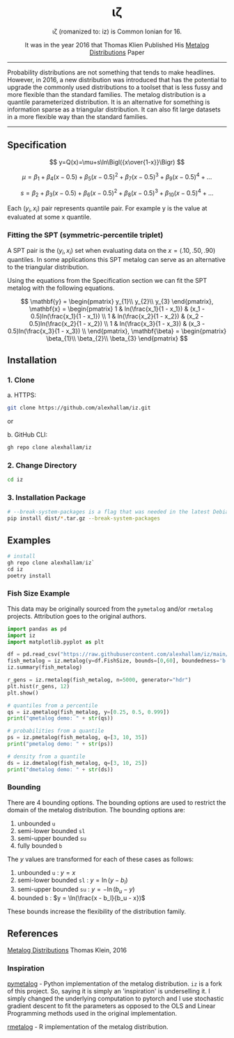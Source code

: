 <h1 align="center"></h1>

<h1 align="center">&iota;&zeta;</h1>

<p align="center">&iota;&zeta; (romanized to: iz) is Common Ionian for 16.</p>
<p align="center"> It was in the year 2016 that Thomas Klien Published His <a href="http://www.metalogdistributions.com/images/The_Metalog_Distributions_-_Keelin_2016.pdf">Metalog Distributions</a> Paper</p>


---


Probability distributions are not something that tends to make headlines. However, in 2016, a new distribution was introduced that has the potential to upgrade the commonly used distributions to 
a toolset that is less fussy and more flexible than the standard families. The metalog distribution is a quantile parameterized distribution. It is an alternative for something is information sparse as a triangular distribution. It can also fit large datasets in a more flexible way than the standard families.

---

## Specification

$$
y=Q(x)=\mu+s\ln\Bigl({x\over{1-x}}\Bigr)
$$

$$
\mu =\beta_1 + \beta_4(x -0.5) + \beta_5(x -0.5)^2 + \beta_7(x -0.5)^3 + \beta_9(x -0.5)^4 + \dots
$$

$$
s = \beta_2 + \beta_3(x -0.5) + \beta_6(x -0.5)^2 + \beta_8(x -0.5)^3 + \beta_{10}(x -0.5)^4 + \dots
$$

Each $(y_i,x_i)$ pair represents quantile pair. For example y is the value at evaluated at some x quantile.

### Fitting the SPT (symmetric-percentile triplet)

A SPT pair is the $(y_i,x_i)$ set when evaluating data on the $x = (.10,.50,.90)$ quantiles. In some applications this SPT metalog can serve as an alternative to the triangular distribution. 

Using the equations from the Specification section we can fit the SPT metalog with the following equations.

$$
\mathbf{y} =
 \begin{pmatrix}
  y_{1}\\
  y_{2}\\
  y_{3}
 \end{pmatrix},
\mathbf{x} =
 \begin{pmatrix}
  1 & ln(\frac{x_1}{1 - x_1}) & (x_1 - 0.5)ln(\frac{x_1}{1 - x_1})  \\
  1 & ln(\frac{x_2}{1 - x_2}) & (x_2 - 0.5)ln(\frac{x_2}{1 - x_2})  \\
  1 & ln(\frac{x_3}{1 - x_3}) & (x_3 - 0.5)ln(\frac{x_3}{1 - x_3})  \\
 \end{pmatrix},
\mathbf{\beta} =
 \begin{pmatrix}
  \beta_{1}\\
  \beta_{2}\\
  \beta_{3}
 \end{pmatrix}
$$

## Installation

### 1. Clone
   
a. HTTPS: 

```sh
git clone https://github.com/alexhallam/iz.git
```

or

b. GitHub CLI: 

```sh 
gh repo clone alexhallam/iz
```

### 2. Change Directory

```sh
cd iz
```

### 3. Installation Package

```sh
# --break-system-packages is a flag that was needed in the latest Debian 12 release
pip install dist/*.tar.gz --break-system-packages
```

## Examples

```py
# install
gh repo clone alexhallam/iz`
cd iz
poetry install
```

### Fish Size Example

This data may be originally sourced from the `pymetalog` and/or `rmetalog` projects. Attribution goes to the original authors.

```py
import pandas as pd
import iz
import matplotlib.pyplot as plt

df = pd.read_csv("https://raw.githubusercontent.com/alexhallam/iz/main/iz/data/fishSize.csv")
fish_metalog = iz.metalog(y=df.FishSize, bounds=[0,60], boundedness='b', terms=3, step_len=.001, epochs=500, lr = 0.1)
iz.summary(fish_metalog)

r_gens = iz.rmetalog(fish_metalog, n=5000, generator="hdr")
plt.hist(r_gens, 12)
plt.show()

# quantiles from a percentile
qs = iz.qmetalog(fish_metalog, y=[0.25, 0.5, 0.999])
print("qmetalog demo: " + str(qs))

# probabilities from a quantile
ps = iz.pmetalog(fish_metalog, q=[3, 10, 35])
print("pmetalog demo: " + str(ps))

# density from a quantile
ds = iz.dmetalog(fish_metalog, q=[3, 10, 25])
print("dmetalog demo: " + str(ds))
```

### Bounding

There are 4 bounding options. The bounding options are used to restrict the domain of the metalog distribution. The bounding options are:

1. unbounded `u`
2. semi-lower bounded `sl`
3. semi-upper bounded `su`
4. fully bounded `b`


The $y$ values are transformed for each of these cases as follows:

1. unbounded `u` : $y = x$
2. semi-lower bounded `sl` : $y = \ln(y - b_l)$
3. semi-upper bounded `su` : $y = -\ln(b_u - y)$
4. bounded `b` : $y = \ln(\frac{x - b_l}{b_u - x})$


These bounds increase the flexibility of the distribution family.

## References

[Metalog Distributions](http://www.metalogdistributions.com/images/The_Metalog_Distributions_-_Keelin_2016.pdf) Thomas Klein, 2016

### Inspiration

[pymetalog](https://github.com/tjefferies/pymetalog) - Python implementation of the metalog distribution. `iz` is a fork of this project. So, saying it is simply an 'inspiration' is underselling it. I simply changed the underlying computation to pytorch and I use stochastic gradient descent to fit the parameters as opposed to the OLS and Linear Programming methods used in the original implementation.

[rmetalog](https://github.com/isaacfab/rmetalog) - R implementation of the metalog distribution.



